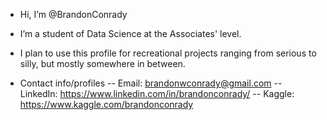 - Hi, I’m @BrandonConrady
- I’m a student of Data Science at the Associates' level.
- I plan to use this profile for recreational projects ranging from serious to silly, but mostly somewhere in between.

- Contact info/profiles
-- Email: brandonwconrady@gmail.com
-- LinkedIn: https://www.linkedin.com/in/brandonconrady/
-- Kaggle: https://www.kaggle.com/brandonconrady

<!---
BrandonConrady/BrandonConrady is a ✨ special ✨ repository because its `README.md` (this file) appears on your GitHub profile.
You can click the Preview link to take a look at your changes.
--->
